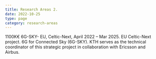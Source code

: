 ```yaml
---
title: Research Areas 2.
date: 2022-10-25
type: page
category: research-areas
---
```


 1100K€ 6G-SKY- EU, Celtic-Next, April 2022 – Mar 2025. EU Celtic-Next project. 6G for Connected Sky (6G-SKY). KTH serves as the technical coordinator of this strategic project in collaboration with Ericsson and Airbus. 

<!--more-->


